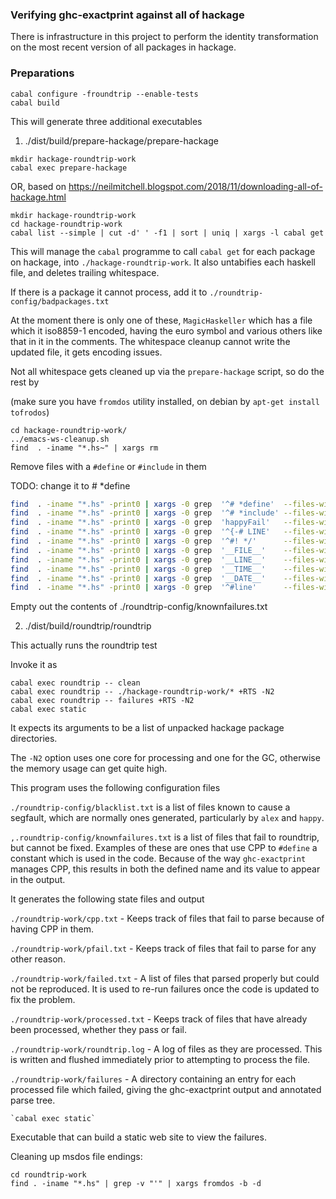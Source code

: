 ### Verifying ghc-exactprint against all of hackage

There is infrastructure in this project to perform the identity transformation
on the most recent version of all packages in hackage.

### Preparations

```
cabal configure -froundtrip --enable-tests
cabal build
```

This will generate three additional executables

1. ./dist/build/prepare-hackage/prepare-hackage

  ```
  mkdir hackage-roundtrip-work
  cabal exec prepare-hackage
  ```

  OR, based on https://neilmitchell.blogspot.com/2018/11/downloading-all-of-hackage.html

  ```
  mkdir hackage-roundtrip-work
  cd hackage-roundtrip-work
  cabal list --simple | cut -d' ' -f1 | sort | uniq | xargs -l cabal get

  ```

  This will manage the `cabal` programme to call `cabal get` for each package on
  hackage, into `./hackage-roundtrip-work`. It also untabifies each haskell file,
  and deletes trailing whitespace.

  If there is a package it cannot process, add it to
  `./roundtrip-config/badpackages.txt`

  At the moment there is only one of these, `MagicHaskeller` which has a file
  which it iso8859-1 encoded, having the euro symbol and various others like that
  in it in the comments. The whitespace cleanup cannot write the updated file, it
  gets encoding issues.

  Not all whitespace gets cleaned up via the `prepare-hackage` script,
  so do the rest by

  (make sure you have `fromdos` utility installed, on debian by `apt-get install tofrodos`)

  ```
  cd hackage-roundtrip-work/
  ../emacs-ws-cleanup.sh
  find  . -iname "*.hs~" | xargs rm
  ```

Remove files with a `#define` or `#include` in them

TODO: change it to # *define

```sh
find  . -iname "*.hs" -print0 | xargs -0 grep  '^# *define'  --files-with-matches | xargs rm
find  . -iname "*.hs" -print0 | xargs -0 grep  '^# *include' --files-with-matches | xargs rm
find  . -iname "*.hs" -print0 | xargs -0 grep  'happyFail'   --files-with-matches | xargs rm
find  . -iname "*.hs" -print0 | xargs -0 grep  '^{-# LINE'   --files-with-matches | xargs rm
find  . -iname "*.hs" -print0 | xargs -0 grep  '^#! */'      --files-with-matches | xargs rm
find  . -iname "*.hs" -print0 | xargs -0 grep  '__FILE__'    --files-with-matches | xargs rm
find  . -iname "*.hs" -print0 | xargs -0 grep  '__LINE__'    --files-with-matches | xargs rm
find  . -iname "*.hs" -print0 | xargs -0 grep  '__TIME__'    --files-with-matches | xargs rm
find  . -iname "*.hs" -print0 | xargs -0 grep  '__DATE__'    --files-with-matches | xargs rm
find  . -iname "*.hs" -print0 | xargs -0 grep  '^#line'      --files-with-matches | xargs rm
```

Empty out the contents of ./roundtrip-config/knownfailures.txt


2. ./dist/build/roundtrip/roundtrip

  This actually runs the roundtrip test

  Invoke it as

  ```
  cabal exec roundtrip -- clean
  cabal exec roundtrip -- ./hackage-roundtrip-work/* +RTS -N2
  cabal exec roundtrip -- failures +RTS -N2
  cabal exec static
  ```

  It expects its arguments to be a list of unpacked hackage package directories.

  The `-N2` option uses one core for processing and one for the GC, otherwise the
  memory usage can get quite high.

  This program uses the following configuration files

  `./roundtrip-config/blacklist.txt` is a list of files known to cause a segfault,
  which are normally ones generated, particularly by `alex` and `happy`.

  `,.roundtrip-config/knownfailures.txt` is a list of files that fail
  to roundtrip, but cannot be fixed. Examples of these are ones that
  use CPP to `#define` a constant which is used in the code. Because
  of the way `ghc-exactprint` manages CPP, this results in both the
  defined name and its value to appear in the output.

  It generates the following state files and output

  `./roundtrip-work/cpp.txt` - Keeps track of files that fail to parse
  because of having CPP in them.

  `./roundtrip-work/pfail.txt` - Keeps track of files that fail to
  parse for any other reason.

  `./roundtrip-work/failed.txt` - A list of files that parsed properly
  but could not be reproduced. It is used to re-run failures once the
  code is updated to fix the problem.

  `./roundtrip-work/processed.txt` - Keeps track of files that have
  already been processed, whether they pass or fail.

  `./roundtrip-work/roundtrip.log` - A log of files as they are
  processed. This is written and flushed immediately prior to
  attempting to process the file.

  `./roundtrip-work/failures` - A directory containing an entry for
  each processed file which failed, giving the ghc-exactprint output
  and annotated parse tree.

    `cabal exec static`

  Executable that can build a static web site to view the failures.

Cleaning up msdos file endings:

    cd roundtrip-work
    find . -iname "*.hs" | grep -v "'" | xargs fromdos -b -d
